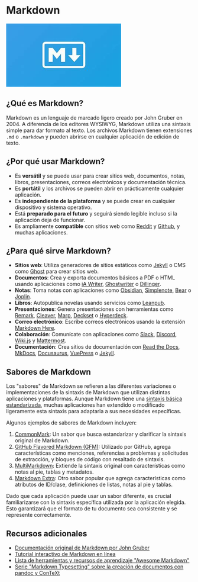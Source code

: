 # Markdown

![Imagen de Markdown](/images/markdown-imagen.jpg)

## ¿Qué es Markdown?

Markdown es un lenguaje de marcado ligero creado por John Gruber en 2004. A diferencia de los editores WYSIWYG, Markdown utiliza una sintaxis simple para dar formato al texto. Los archivos Markdown tienen extensiones `.md` o `.markdown` y pueden abrirse en cualquier aplicación de edición de texto.

## ¿Por qué usar Markdown?

- Es **versátil** y se puede usar para crear sitios web, documentos, notas, libros, presentaciones, correos electrónicos y documentación técnica.
- Es **portátil** y los archivos se pueden abrir en prácticamente cualquier aplicación.
- Es **independiente de la plataforma** y se puede crear en cualquier dispositivo y sistema operativo.
- Está **preparado para el futuro** y seguirá siendo legible incluso si la aplicación deja de funcionar.
- Es ampliamente **compatible** con sitios web como [Reddit](https://reddit.com/) y [Github](https://github.com/), y muchas aplicaciones.

## ¿Para qué sirve Markdown?

- **Sitios web**: Utiliza generadores de sitios estáticos como [Jekyll](https://jekyllrb.com/) o CMS como [Ghost](https://ghost.org/docs/) para crear sitios web.
- **Documentos**: Crea y exporta documentos básicos a PDF o HTML usando aplicaciones como [iA Writer](https://ia.net/writer), [Ghostwriter](https://ghostwriter.kde.org/es/) o [Dillinger](https://dillinger.io/).
- **Notas**: Toma notas con aplicaciones como [Obsidian](https://obsidian.md/), [Simplenote](https://simplenote.com/), [Bear](https://bear.app/) o [Joplin](https://joplinapp.org/).
- **Libros**: Autopublica novelas usando servicios como [Leanpub](https://leanpub.com/).
- **Presentaciones**: Genera presentaciones con herramientas como [Remark](https://remarkjs.com/), [Cleaver](https://jdan.github.io/cleaver/), [Marp](https://marp.app/), [Deckset](https://www.deckset.com/) o [Hyperdeck](https://hyperdeck.io/).
- **Correo electrónico**: Escribe correos electrónicos usando la extensión [Markdown Here](https://markdown-here.com/).
- **Colaboración**: Comunícate con aplicaciones como [Slack](https://slack.com/), [Discord](https://discord.com/), [Wiki.js](https://js.wiki/) y [Mattermost](https://mattermost.com/).
- **Documentación**: Crea sitios de documentación con [Read the Docs](https://readthedocs.org/), [MkDocs](https://www.mkdocs.org/), [Docusaurus](https://docusaurus.io/), [VuePress](https://vuepress.vuejs.org/) o [Jekyll](https://jekyllrb.com/).

## Sabores de Markdown

Los "sabores" de Markdown se refieren a las diferentes variaciones o implementaciones de la sintaxis de Markdown que utilizan distintas aplicaciones y plataformas. Aunque Markdown tiene una [sintaxis básica estandarizada](https://daringfireball.net/projects/markdown/syntax), muchas aplicaciones han extendido o modificado ligeramente esta sintaxis para adaptarla a sus necesidades específicas.

Algunos ejemplos de sabores de Markdown incluyen:

1. [CommonMark](https://commonmark.org/): Un sabor que busca estandarizar y clarificar la sintaxis original de Markdown.
2. [GitHub Flavored Markdown (GFM)](https://github.github.com/gfm/): Utilizado por GitHub, agrega características como menciones, referencias a problemas y solicitudes de extracción, y bloques de código con resaltado de sintaxis.
3. [MultiMarkdown](https://fletcher.github.io/MultiMarkdown-6/): Extiende la sintaxis original con características como notas al pie, tablas y metadatos.
4. [Markdown Extra](https://michelf.ca/projects/php-markdown/extra/): Otro sabor popular que agrega características como atributos de ID/clase, definiciones de listas, notas al pie y tablas.

Dado que cada aplicación puede usar un sabor diferente, es crucial familiarizarse con la sintaxis específica utilizada por la aplicación elegida. Esto garantizará que el formato de tu documento sea consistente y se represente correctamente.

## Recursos adicionales

- [Documentación original de Markdown por John Gruber](https://daringfireball.net/projects/markdown/)
- [Tutorial interactivo de Markdown en línea](https://www.markdowntutorial.com/)
- [Lista de herramientas y recursos de aprendizaje "Awesome Markdown"](https://github.com/mundimark/awesome-markdown)
- [Serie "Markdown Typesetting" sobre la creación de documentos con pandoc y ConTeXt](https://dave.autonoma.ca/blog/2019/05/22/typesetting-markdown-part-1/)
